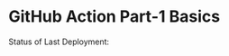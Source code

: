 # GitHub Action Part-1 Basics


Status of Last Deployment:<br>
<img scr="https://github.com/andrey-kon/github-actions-part-1-basics/workflows/My-GitHubActions-Basics/badge.svg?branch=main"><br>


